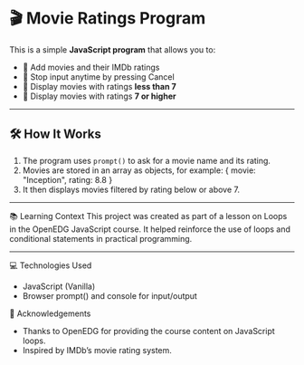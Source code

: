 # 🎬 Movie Ratings Program

This is a simple **JavaScript program** that allows you to:
- 🎥 Add movies and their IMDb ratings  
- 🛑 Stop input anytime by pressing Cancel  
- 🔎 Display movies with ratings **less than 7**  
- 🌟 Display movies with ratings **7 or higher**

---

## 🛠️ How It Works
1. The program uses `prompt()` to ask for a movie name and its rating.
2. Movies are stored in an array as objects, for example:
   { movie: "Inception", rating: 8.8 }
3. It then displays movies filtered by rating below or above 7.

---

📚 Learning Context
This project was created as part of a lesson on Loops in the OpenEDG JavaScript course. It helped reinforce the use of loops and conditional statements in practical programming.

---

💻 Technologies Used
- JavaScript (Vanilla)
- Browser prompt() and console for input/output

🙌 Acknowledgements
- Thanks to OpenEDG for providing the course content on JavaScript loops.
- Inspired by IMDb’s movie rating system.
